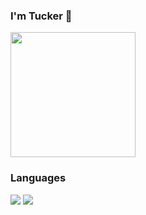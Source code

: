 ### I'm Tucker 👋
<img style="width:200px" src="https://user-images.githubusercontent.com/28383557/161500444-c5e3a30d-8a13-4c1f-8f0d-4d21d604551d.gif">

### Languages
<p>
  <img src="https://img.shields.io/badge/HTML5-E34F26?logo=html5&logoColor=white&style=flat"> <img src="https://img.shields.io/badge/CSS3-1572B6?logo=css3&logoColor=white&style=flat">
</p>




